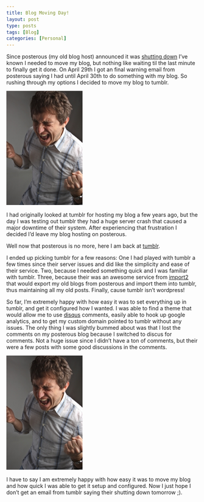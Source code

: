 ```yaml
---
title: Blog Moving Day!
layout: post
type: posts
tags: [Blog]
categories: [Personal]
---
```


Since posterous (my old blog host) announced it was [shutting down](https://twitter.com/posterous/status/327867916718575618) I’ve known I needed to move my blog, but nothing like waiting til the last minute to finally get it done.  On April 29th I got an final warning email from posterous saying I had until April 30th to do something with my blog.  So rushing through my options I decided to move my blog to tumblr. 

![Figure 1](/assets/img/20130503/figure1.jpg)

I had originally looked at tumblr for hosting my blog a few years ago, but the day I was testing out tumblr they had a huge server crash that caused a major downtime of their system.  After experiencing that frustration I decided I’d leave my blog hosting on posterous.

Well now that posterous is no more, here I am back at [tumblr](https://www.tumblr.com/).

I ended up picking tumblr for a few reasons: One I had played with tumblr a few times since their server issues and did like the simplicity and ease of their service.  Two, because I needed something quick and I was familiar with tumblr.  Three, because their was an awesome service from [import2](https://www.import2.com/) that would export my old blogs from posterous and import them into tumblr, thus maintaining all my old posts. Finally, cause tumblr isn’t wordpress!

So far, I’m extremely happy with how easy it was to set everything up in tumblr, and get it configured how I wanted.  I was able to find a theme that would allow me to use [disqus](https://disqus.com/) comments, easily able to hook up google analytics, and to get my custom domain pointed to tumblr without any issues.   The only thing I was slightly bummed about was that I lost the comments on my posterous blog because I switched to discus for comments.  Not a huge issue since I didn’t have a ton of comments, but their were a few posts with some good discussions in the comments. 

![Figure 2](/assets/img/20130503/figure1.jpg)

I have to say I am extremely happy with how easy it was to move my blog and how quick I was able to get it setup and configured. Now I just hope I don’t get an email from tumblr saying their shutting down tomorrow ;).